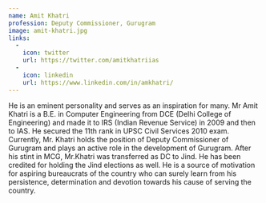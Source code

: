 ```yaml
---
name: Amit Khatri
profession: Deputy Commissioner, Gurugram
image: amit-khatri.jpg
links:
  -
    icon: twitter
    url: https://twitter.com/amitkhatriias
  -
    icon: linkedin
    url: https://www.linkedin.com/in/amkhatri/
---
```

He is an eminent personality and serves as an inspiration for many. Mr Amit Khatri is a B.E. in Computer Engineering from DCE (Delhi College of Engineering) and made it to IRS (Indian Revenue Service) in 2009 and then to IAS. He secured the 11th rank in UPSC Civil Services 2010 exam. Currently, Mr. Khatri holds the position of Deputy Commissioner of Gurugram and plays an active role in the development of Gurugram. After his stint in MCG, Mr.Khatri was transferred as DC to Jind. He has been credited for holding the Jind elections as well. He is a source of motivation for aspiring bureaucrats of the country who can surely learn from his persistence, determination and devotion towards his cause of serving the country.